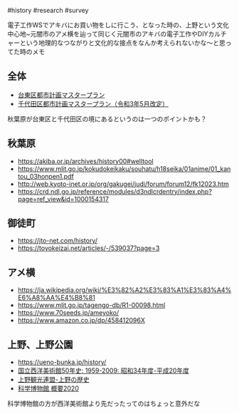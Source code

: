 #history #research #survey 

電子工作WSでアキバにお買い物をしに行こう、となった時の、上野という文化中心地~元闇市のアメ横を辿って同じく元闇市のアキバの電子工作やDIYカルチャーという地理的なつながりと文化的な接点をなんか考えられないかな〜と思ってた時のメモ

## 全体

- [台東区都市計画マスタープラン](https://www.city.taito.lg.jp/kenchiku/toshikeikaku/keikaku/toshikeikaku/urban_masterplan.html)
- [千代田区都市計画マスタープラン（令和3年5月改定）](https://www.city.chiyoda.lg.jp/koho/machizukuri/toshi/kaiteikento/index.html)

秋葉原が台東区と千代田区の境にあるというのは一つのポイントかも？

## 秋葉原

- https://akiba.or.jp/archives/history00#welltool
- https://www.mlit.go.jp/kokudokeikaku/souhatu/h18seika/01anime/01_kantou_03honpen1.pdf
- http://web.kyoto-inet.or.jp/org/gakugei/judi/forum/forum12/fk12023.htm
- https://crd.ndl.go.jp/reference/modules/d3ndlcrdentry/index.php?page=ref_view&id=1000154317

## 御徒町

- https://jto-net.com/history/
- https://toyokeizai.net/articles/-/539037?page=3

## アメ横

- https://ja.wikipedia.org/wiki/%E3%82%A2%E3%83%A1%E3%83%A4%E6%A8%AA%E4%B8%81
- https://www.mlit.go.jp/tagengo-db/R1-00098.html
- https://www.70seeds.jp/ameyoko/
- https://www.amazon.co.jp/dp/458412096X

## 上野、上野公園

- https://ueno-bunka.jp/history/
- [国立西洋美術館50年史: 1959-2009: 昭和34年度-平成20年度](https://nmwa.repo.nii.ac.jp/records/769)
- [上野観光連盟-上野の歴史](https://ueno.or.jp/history/)
- [科学博物館 概要2020](https://kahaku.go.jp/about/summary/imgs/kahaku_outline2020.pdf)

科学博物館の方が西洋美術館より先だったってのはちょっと意外だな
